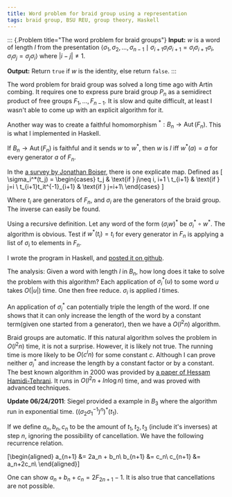 ```yaml
---
title: Word problem for braid group using a representation
tags: braid group, BSU REU, group theory, Haskell
---
```


::: {.Problem title="The word problem for braid groups"}
**Input:**
$w$ is a word of length $l$ from the presentation $\langle \sigma_1,\sigma_2,\ldots,\sigma_{n-1} \mid  \sigma_{i+1}\sigma_i\sigma_{i+1} = \sigma_i\sigma_{i+1}\sigma_i, \sigma_i\sigma_j = \sigma_j\sigma_i \rangle$ where $|i-j|\neq 1$.
   
**Output:**
Return `true` if $w$ is the identity, else return `false`.
:::

The word problem for braid group was solved a long time ago with Artin combing. It requires one to express pure braid group $P_n$ as a semidirect product of free groups $F_1,\ldots,F_{n-1}$. It is slow and quite difficult, at least I wasn't able to come up with an explicit algorithm for it.

Another way was to create a faithful homomorphism $^*: B_n \to \mathop{\mathrm{Aut}}(F_n)$. This is what I implemented in Haskell.

If $B_n \to \mathop{\mathrm{Aut}}(F_n)$ is faithful and it sends $w$ to $w^*$, then $w$ is $I$ iff $w^*(a) = a$ for every generator $a$ of $F_n$.

In the [a survey by Jonathan Boiser](http://campillos.ucmerced.edu/~jboiser/boiserMSThesis.pdf), there is one explicate map. Defined as
\[
\sigma_i^*(t_j) =
\begin{cases}
 t_j & \text{if } j\neq i, i+1 \\
 t_{i+1} & \text{if } j=i \\
 t_{i+1}t_it^{-1}_{i+1} & \text{if } j=i+1\\
\end{cases}
\]

Where $t_i$ are generators of $F_n$, and $\sigma_i$ are the generators of the braid group. The inverse can easily be found.

Using a recursive definition. Let any word of the form $(\sigma_i w)^*$ be $\sigma_i^* \circ w^*$. The algorithm is obvious. Test if $w^*(t_i) = t_i$ for every generator in $F_n$ is applying a list of $\sigma_i$ to elements in $F_n$.
 
I wrote the program in Haskell, and [posted it on github](https://gist.github.com/1041985).
<script src="https://gist.github.com/1041985.js?file=word_problem_braid_group.hs"></script>

The analysis: Given a word with length $l$ in $B_n$, how long does it take to solve the problem with this algorithm?
Each application of $\sigma_i^*(u)$ to some word $u$ takes $O(|u|)$ time. One then free reduce. $\sigma_i$ is applied $l$ times.

An application of $\sigma_i^*$ can potentially triple the length of the word. If one shows that it can only increase the length of the word by a constant term(given one started from a generator), then we have a $O(l^2 n)$ algorithm.

Braid groups are automatic. If this natural algorithm solves the problem in $O(l^2 n)$ time, it is not a surprise. However, it is likely not true. The running time is more likely to be $O(c^l n)$ for some constant $c$. Although I can prove neither $\sigma_i^*$ and increase the length by a constant factor or by a constant. The best known algorithm in 2000 was provided by [a paper of Hessam Hamidi-Tehrani](http://www.sciencedirect.com/science/article/pii/S0166864199000632). It runs in $O(l^2 n  + l n \log n)$ time, and was proved with advanced techniques.

**Update 06/24/2011**: Siegel provided a example in $B_3$ where the algorithm run in exponential time.
$((\sigma_2\sigma_1^{-1})^n)^*(t_1)$. 

If we define $a_n,b_n,c_n$ to be the amount of $t_1,t_2,t_3$ (include it's inverses) at step $n$, ignoring the possibility of cancellation. We have the following recurrence relation.

\[\begin{aligned}
a_{n+1} &= 2a_n + b_n\\
b_{n+1} &= c_n\\
c_{n+1} &= a_n+2c_n\\
\end{aligned}\]

One can show $a_n+b_n+c_n = 2F_{2n+1}-1$. It is also true that cancellations are not possible. 